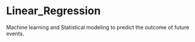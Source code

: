# Linear_Regression
Machine learning and Statistical modeling to predict the outcome of future events.
